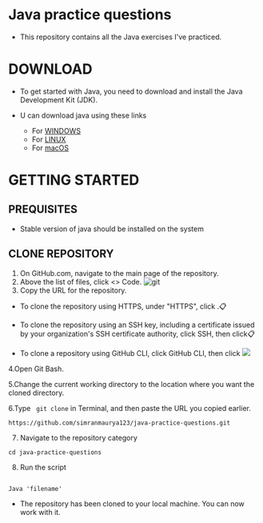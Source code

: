 # Java practice questions

- This repository contains all the Java exercises I've practiced.

 # DOWNLOAD
   - To get started with Java, you need to download and install the Java Development Kit (JDK).
  
   - U can download java using these links
   
      - For [WINDOWS](https://download.oracle.com/java/22/latest/jdk-22_windows-x64_bin.exe)
      - For [LINUX](https://www.oracle.com/in/java/technologies/downloads/#jdk22-linux)
      - For [macOS](https://www.oracle.com/in/java/technologies/downloads/#jdk22-mac)
   
# GETTING STARTED

## PREQUISITES
- Stable version of java should be installed on the system

## CLONE REPOSITORY

1. On GitHub.com, navigate to the main page of the repository.
2. Above the list of files, click <> Code.
   ![git](https://docs.github.com/assets/cb-13128/mw-1440/images/help/repository/code-button.webp)
3. Copy the URL for the repository.

- To clone the repository using HTTPS, under "HTTPS", click .📋

- To clone the repository using an SSH key, including a certificate issued by your organization's SSH certificate authority, click SSH, then click📋

- To clone a repository using GitHub CLI, click GitHub CLI, then click 
![](https://docs.github.com/assets/cb-60499/mw-1440/images/help/repository/https-url-clone-cli.webp)

4.Open Git Bash.

5.Change the current working directory to the location where you want the cloned directory.

6.Type ``` git clone``` in Terminal, and then paste the URL you copied earlier.

```
https://github.com/simranmaurya123/java-practice-questions.git

```
7. Navigate to the repository category
 
```
cd java-practice-questions

```
8. Run the script

```

Java 'filename'

```

- The repository has been cloned to your local machine. You can now work with it.
